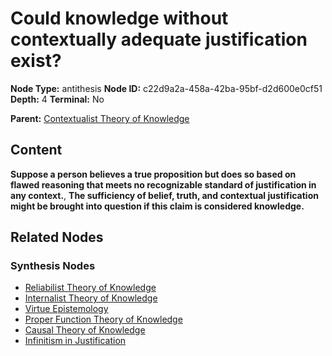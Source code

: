 # Could knowledge without contextually adequate justification exist?

**Node Type:** antithesis
**Node ID:** c22d9a2a-458a-42ba-95bf-d2d600e0cf51
**Depth:** 4
**Terminal:** No

**Parent:** [Contextualist Theory of Knowledge](contextualist-theory-of-knowledge-synthesis-d708d935-46f9-4994-b674-628e9f087220.md)

## Content

**Suppose a person believes a true proposition but does so based on flawed reasoning that meets no recognizable standard of justification in any context.**, **The sufficiency of belief, truth, and contextual justification might be brought into question if this claim is considered knowledge.**

## Related Nodes

### Synthesis Nodes

- [Reliabilist Theory of Knowledge](reliabilist-theory-of-knowledge-synthesis-e4fddfbc-7c4b-4a00-ac2b-602a3e8befac.md)
- [Internalist Theory of Knowledge](internalist-theory-of-knowledge-synthesis-31a833e7-d533-4986-bcb3-f84ca7df95eb.md)
- [Virtue Epistemology](virtue-epistemology-synthesis-cfa3e9de-6fd6-4b4b-b883-886a5a5a4b8c.md)
- [Proper Function Theory of Knowledge](proper-function-theory-of-knowledge-synthesis-232434ac-bbda-4030-9560-0e39a9686ebb.md)
- [Causal Theory of Knowledge](causal-theory-of-knowledge-synthesis-48f5ac12-e6ce-4191-bc83-adc1d723f59b.md)
- [Infinitism in Justification](infinitism-in-justification-synthesis-46303ba1-1ef0-4567-b1bb-66b59fda4895.md)
